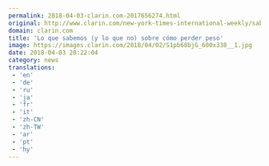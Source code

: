 ```yaml
---
permalink: 2018-04-03-clarin.com-2017656274.html
original: http://www.clarin.com/new-york-times-international-weekly/sabemos-perder-peso_0_SkRYp8-jG.html
domain: clarin.com
title: 'Lo que sabemos (y lo que no) sobre cómo perder peso'
image: https://images.clarin.com/2018/04/02/S1pb68bjG_600x338__1.jpg
date: 2018-04-03 20:22:04
category: news
translations: 
 - 'en'
 - 'de'
 - 'ru'
 - 'ja'
 - 'fr'
 - 'it'
 - 'zh-CN'
 - 'zh-TW'
 - 'ar'
 - 'pt'
 - 'hy'
---
```


